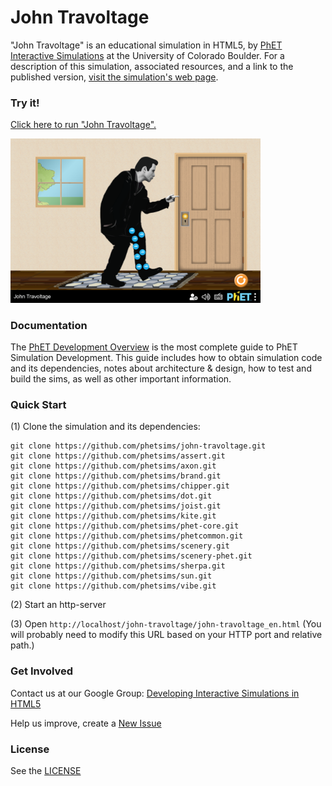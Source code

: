 John Travoltage
=============
"John Travoltage" is an educational simulation in HTML5, by <a href="http://phet.colorado.edu/" target="_blank">PhET Interactive Simulations</a>
at the University of Colorado Boulder.
For a description of this simulation, associated resources, and a link to the published version,
<a href="http://phet.colorado.edu/en/simulation/john-travoltage" target="_blank">visit the simulation's web page</a>.

### Try it!

<a href="http://phet.colorado.edu/sims/html/john-travoltage/latest/john-travoltage_en.html" target="_blank">Click here to run "John Travoltage".</a>

<a href="http://phet.colorado.edu/sims/html/john-travoltage/latest/john-travoltage_en.html" target="_blank">
<img src="https://raw.githubusercontent.com/phetsims/john-travoltage/master/assets/john-travoltage-screenshot.png" alt="Screenshot" style="width: 400px;"/>
</a>

### Documentation
The <a href="http://bit.ly/phet-development-overview" target="_blank">PhET Development Overview</a> is the most complete guide to PhET Simulation
Development. This guide includes how to obtain simulation code and its dependencies, notes about architecture & design, how to test and build
the sims, as well as other important information.

### Quick Start
(1) Clone the simulation and its dependencies:
```
git clone https://github.com/phetsims/john-travoltage.git
git clone https://github.com/phetsims/assert.git
git clone https://github.com/phetsims/axon.git
git clone https://github.com/phetsims/brand.git
git clone https://github.com/phetsims/chipper.git
git clone https://github.com/phetsims/dot.git
git clone https://github.com/phetsims/joist.git
git clone https://github.com/phetsims/kite.git
git clone https://github.com/phetsims/phet-core.git
git clone https://github.com/phetsims/phetcommon.git
git clone https://github.com/phetsims/scenery.git
git clone https://github.com/phetsims/scenery-phet.git
git clone https://github.com/phetsims/sherpa.git
git clone https://github.com/phetsims/sun.git
git clone https://github.com/phetsims/vibe.git
```
(2) Start an http-server

(3) Open `http://localhost/john-travoltage/john-travoltage_en.html` (You will probably need to modify this URL based on your HTTP port and relative path.)

### Get Involved

Contact us at our Google Group: <a href="http://groups.google.com/forum/#!forum/developing-interactive-simulations-in-html5" target="_blank">Developing Interactive Simulations in HTML5</a>

Help us improve, create a <a href="http://github.com/phetsims/john-travoltage/issues/new" target="_blank">New Issue</a>

### License
See the <a href="https://github.com/phetsims/john-travoltage/blob/master/LICENSE" target="_blank">LICENSE</a>
